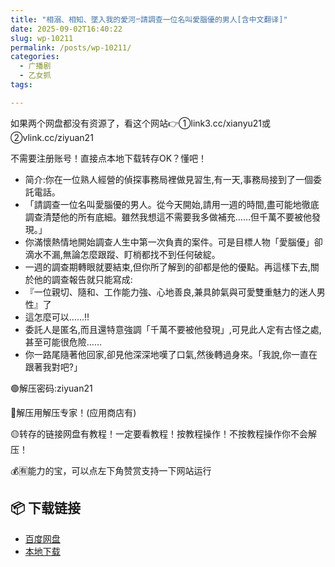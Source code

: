 ```yaml
---
title: "相溺、相知、墜入我的愛河ෆ請調查一位名叫愛腦優的男人[含中文翻译]"
date: 2025-09-02T16:40:22
slug: wp-10211
permalink: /posts/wp-10211/
categories:
  - 广播剧
  - 乙女抓
tags:

---
```


如果两个网盘都没有资源了，看这个网站👉①link3.cc/xianyu21或②vlink.cc/ziyuan21

不需要注册账号！直接点本地下载转存OK？懂吧！

*   简介:你在一位熟人經營的偵探事務局裡做見習生,有一天,事務局接到了一個委託電話。
*   「請調查一位名叫愛腦優的男人。從今天開始,請用一週的時間,盡可能地徹底調查清楚他的所有底細。雖然我想這不需要我多做補充……但千萬不要被他發現。」
*   你滿懷熱情地開始調查人生中第一次負責的案件。可是目標人物「愛腦優」卻滴水不漏,無論怎麼跟蹤、盯梢都找不到任何破綻。
*   一週的調查期轉眼就要結束,但你所了解到的卻都是他的優點。再這樣下去,關於他的調查報告就只能寫成:
*   『一位親切、隨和、工作能力強、心地善良,兼具帥氣與可愛雙重魅力的迷人男性』了
*   這怎麼可以……!!
*   委託人是匿名,而且還特意強調「千萬不要被他發現」,可見此人定有古怪之處,甚至可能很危險……
*   你一路尾隨著他回家,卻見他深深地嘆了口氣,然後轉過身來。「我說,你一直在跟著我對吧?」

🟢解压密码:ziyuan21

🔵解压用解压专家！(应用商店有)

🟡转存的链接网盘有教程！一定要看教程！按教程操作！不按教程操作你不会解压！

💰🈶能力的宝，可以点左下角赞赏支持一下网站运行

## 📦 下载链接
- [百度网盘](https://blziyuan21.com/pay-download/10211?key=9836e93191&down_id=0)
- [本地下载](https://blziyuan21.com/pay-download/10211?key=9836e93191&down_id=1)

